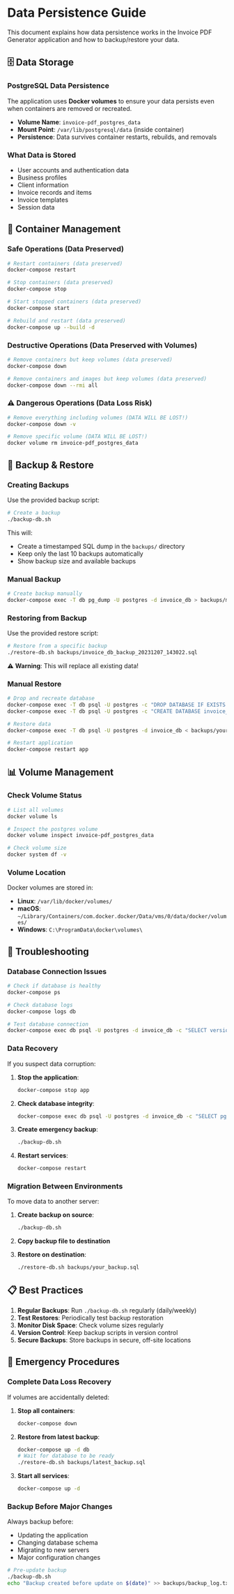 # Data Persistence Guide

This document explains how data persistence works in the Invoice PDF Generator application and how to backup/restore your data.

## 🗄️ Data Storage

### PostgreSQL Data Persistence

The application uses **Docker volumes** to ensure your data persists even when containers are removed or recreated.

- **Volume Name**: `invoice-pdf_postgres_data`
- **Mount Point**: `/var/lib/postgresql/data` (inside container)
- **Persistence**: Data survives container restarts, rebuilds, and removals

### What Data is Stored

- User accounts and authentication data
- Business profiles
- Client information
- Invoice records and items
- Invoice templates
- Session data

## 🔄 Container Management

### Safe Operations (Data Preserved)

```bash
# Restart containers (data preserved)
docker-compose restart

# Stop containers (data preserved)
docker-compose stop

# Start stopped containers (data preserved)
docker-compose start

# Rebuild and restart (data preserved)
docker-compose up --build -d
```

### Destructive Operations (Data Preserved with Volumes)

```bash
# Remove containers but keep volumes (data preserved)
docker-compose down

# Remove containers and images but keep volumes (data preserved)
docker-compose down --rmi all
```

### ⚠️ Dangerous Operations (Data Loss Risk)

```bash
# Remove everything including volumes (DATA WILL BE LOST!)
docker-compose down -v

# Remove specific volume (DATA WILL BE LOST!)
docker volume rm invoice-pdf_postgres_data
```

## 💾 Backup & Restore

### Creating Backups

Use the provided backup script:

```bash
# Create a backup
./backup-db.sh
```

This will:
- Create a timestamped SQL dump in the `backups/` directory
- Keep only the last 10 backups automatically
- Show backup size and available backups

### Manual Backup

```bash
# Create backup manually
docker-compose exec -T db pg_dump -U postgres -d invoice_db > backups/manual_backup.sql
```

### Restoring from Backup

Use the provided restore script:

```bash
# Restore from a specific backup
./restore-db.sh backups/invoice_db_backup_20231207_143022.sql
```

⚠️ **Warning**: This will replace all existing data!

### Manual Restore

```bash
# Drop and recreate database
docker-compose exec -T db psql -U postgres -c "DROP DATABASE IF EXISTS invoice_db;"
docker-compose exec -T db psql -U postgres -c "CREATE DATABASE invoice_db;"

# Restore data
docker-compose exec -T db psql -U postgres -d invoice_db < backups/your_backup.sql

# Restart application
docker-compose restart app
```

## 📊 Volume Management

### Check Volume Status

```bash
# List all volumes
docker volume ls

# Inspect the postgres volume
docker volume inspect invoice-pdf_postgres_data

# Check volume size
docker system df -v
```

### Volume Location

Docker volumes are stored in:
- **Linux**: `/var/lib/docker/volumes/`
- **macOS**: `~/Library/Containers/com.docker.docker/Data/vms/0/data/docker/volumes/`
- **Windows**: `C:\ProgramData\docker\volumes\`

## 🔧 Troubleshooting

### Database Connection Issues

```bash
# Check if database is healthy
docker-compose ps

# Check database logs
docker-compose logs db

# Test database connection
docker-compose exec db psql -U postgres -d invoice_db -c "SELECT version();"
```

### Data Recovery

If you suspect data corruption:

1. **Stop the application**:
   ```bash
   docker-compose stop app
   ```

2. **Check database integrity**:
   ```bash
   docker-compose exec db psql -U postgres -d invoice_db -c "SELECT pg_database_size('invoice_db');"
   ```

3. **Create emergency backup**:
   ```bash
   ./backup-db.sh
   ```

4. **Restart services**:
   ```bash
   docker-compose restart
   ```

### Migration Between Environments

To move data to another server:

1. **Create backup on source**:
   ```bash
   ./backup-db.sh
   ```

2. **Copy backup file to destination**

3. **Restore on destination**:
   ```bash
   ./restore-db.sh backups/your_backup.sql
   ```

## 📋 Best Practices

1. **Regular Backups**: Run `./backup-db.sh` regularly (daily/weekly)
2. **Test Restores**: Periodically test backup restoration
3. **Monitor Disk Space**: Check volume sizes regularly
4. **Version Control**: Keep backup scripts in version control
5. **Secure Backups**: Store backups in secure, off-site locations

## 🚨 Emergency Procedures

### Complete Data Loss Recovery

If volumes are accidentally deleted:

1. **Stop all containers**:
   ```bash
   docker-compose down
   ```

2. **Restore from latest backup**:
   ```bash
   docker-compose up -d db
   # Wait for database to be ready
   ./restore-db.sh backups/latest_backup.sql
   ```

3. **Start all services**:
   ```bash
   docker-compose up -d
   ```

### Backup Before Major Changes

Always backup before:
- Updating the application
- Changing database schema
- Migrating to new servers
- Major configuration changes

```bash
# Pre-update backup
./backup-db.sh
echo "Backup created before update on $(date)" >> backups/backup_log.txt
```
